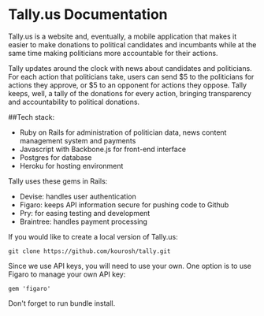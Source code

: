 # Tally.us Documentation
Tally.us is a website and, eventually, a mobile application that makes it easier to make donations to political candidates and incumbants while at the same time making politicians more accountable for their actions. 

Tally updates around the clock with news about candidates and politicians. For each action that politicians take, users can send $5 to the politicians for actions they approve, or $5 to an opponent for actions they oppose. Tally keeps, well, a tally of the donations for every action, bringing transparency and accountability to political donations.

##Tech stack:
* Ruby on Rails for administration of politician data, news content management system and payments
* Javascript with Backbone.js for front-end interface
* Postgres for database
* Heroku for hosting environment

Tally uses these gems in Rails:
* Devise: handles user authentication
* Figaro: keeps API information secure for pushing code to Github
* Pry: for easing testing and development
* Braintree: handles payment processing

If you would like to create a local version of Tally.us:
~~~
git clone https://github.com/kourosh/tally.git
~~~
Since we use API keys, you will need to use your own. One option is to use Figaro to manage your own API key:

~~~
gem 'figaro'
~~~

Don't forget to run bundle install.
